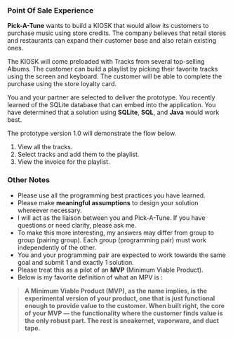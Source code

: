 ### Point Of Sale Experience 

**Pick-A-Tune** wants to build a KIOSK that would allow its customers to purchase music using store credits. The company believes that retail stores and restaurants can 
expand their customer base and also retain existing ones. 

The KIOSK will come preloaded with  Tracks from several top-selling Albums. The customer can build a playlist by picking their favorite tracks using the screen and keyboard. The customer will be able to complete the purchase using the store loyalty card. 

You and your partner are selected to deliver the prototype. You recently learned of the SQLite database that can embed into the application. You have determined that a solution using **SQLite**, **SQL**, and **Java** would work best. 

The prototype version 1.0 will demonstrate the flow below. 

1. View all the tracks. 
2. Select tracks and add them to the playlist. 
3. View the invoice for the playlist.


### Other Notes

- Please use all the programming best practices you have learned.
- Please make **meaningful assumptions** to design your solution whereever necessary.
- I will act as the liaison between you and Pick-A-Tune. If you have questions or need clarity, please ask me.
- To make this more interesting, my answers may differ from group to group (pairing group). Each group (programming pair) must work independently of the other.
- You and your programming pair are expected to work towards the same goal and submit 1 and exactly 1 solution.
- Please treat this as a pilot of an **MVP** (Minimum Viable Product).
- Below is my favorite definition of what an MPV is :
 
>**A Minimum Viable Product (MVP), as the name implies, is the experimental version of your product, one that is just functional enough to provide value to the customer. When built right, the core of your MVP — the functionality where the customer finds value is the only robust part. The rest is sneakernet, vaporware, and duct tape.**